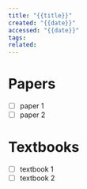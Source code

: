 ```yaml
---
title: "{{title}}"
created: "{{date}}"
accessed: "{{date}}"
tags: 
related:
---
```


# Papers

- [ ] paper 1
- [ ] paper 2

# Textbooks

- [ ] textbook 1
- [ ] textbook 2